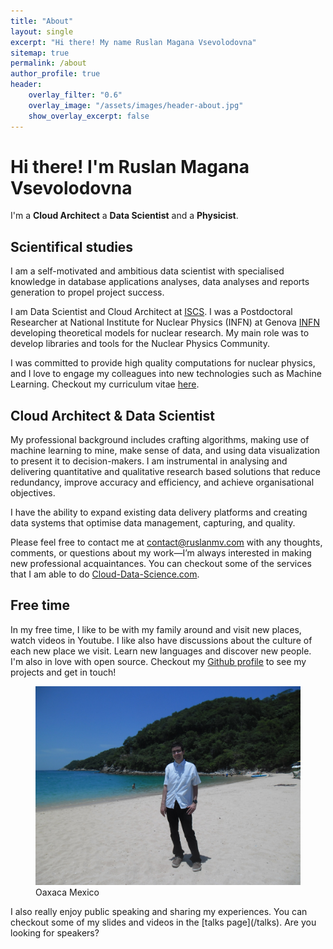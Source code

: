 ```yaml
---
title: "About"
layout: single
excerpt: "Hi there! My name Ruslan Magana Vsevolodovna"
sitemap: true
permalink: /about
author_profile: true
header:
    overlay_filter: "0.6"
    overlay_image: "/assets/images/header-about.jpg"
    show_overlay_excerpt: false
---
```


# Hi there! I'm Ruslan Magana Vsevolodovna

I'm a **Cloud Architect** a **Data Scientist** and a **Physicist**.

## Scientifical  studies

I am a self-motivated and ambitious data scientist with specialised knowledge in database applications analyses, data analyses and reports generation to propel project success.

I am Data Scientist and Cloud Architect at [ISCS](https://iscsconsulting.com/company/).  I was a Postdoctoral Researcher at National Institute for Nuclear Physics (INFN) at Genova [INFN](https://www.ge.infn.it) developing theoretical models for nuclear research.  My main role was to develop libraries and tools for the Nuclear Physics Community. 

I  was committed to provide high quality computations for nuclear physics,  and I love to engage my colleagues into new technologies such as Machine Learning. Checkout my curriculum vitae [here](https://cloud-data-science.com/).

## Cloud Architect  & Data Scientist



My professional background includes crafting algorithms, making use of machine learning to mine, make sense of data, and using data visualization to present it to decision-makers. I am instrumental in analysing and delivering quantitative and qualitative research based solutions that reduce redundancy, improve accuracy and efficiency, and achieve organisational objectives. 

I have the ability to expand existing data delivery platforms and creating data systems that optimise data management, capturing, and quality. 

Please feel free to contact me at [contact@ruslanmv.com](mailto:contact@ruslanmv.com) with any thoughts, comments, or questions about my work—I’m always interested in making new professional acquaintances.  You can checkout some of  the services that I am able to do  [Cloud-Data-Science.com](https://cloud-data-science.com/index.php/services/).



## Free time

In my free time, I like to  be with my family around and visit new places, watch videos in Youtube. I like also have discussions about the culture of each new place we visit. Learn new languages and discover new people. I'm also in love with open source. Checkout my [<i class="fab fa-github"></i>  Github profile](https://github.com/ruslanmv) to see my projects and get in touch!




<figure>
  <img src="/assets/images/attachment-about.jpg" alt="Oaxaca Mexico">
  <figcaption>Oaxaca Mexico</figcaption>
</figure>
I also really enjoy public speaking and sharing my experiences. You can checkout some of my slides and videos in the [talks page](/talks). Are you looking for speakers?

